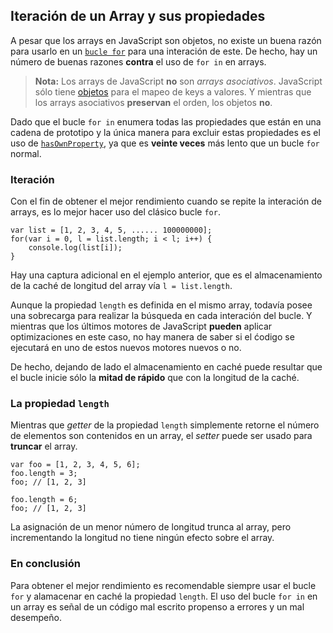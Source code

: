 ## Iteración de un Array y sus propiedades

A pesar que los arrays en JavaScript son objetos, no existe un buena razón para
usarlo en un [`bucle for`](#object.forinloop) para una interación de este. De 
hecho, hay un número de buenas razones **contra** el uso de `for in` en arrays.

> **Nota:** Los arrays de JavaScript **no** son *arrays asociativos*. JavaScript sólo 
> tiene [objetos](#object.general) para el mapeo de keys a valores. Y mientras
> que los arrays asociativos **preservan** el orden, los objetos **no**.

Dado que el bucle `for in` enumera todas las propiedades que están en una cadena
de prototipo y la única manera para excluir estas propiedades es el uso de
[`hasOwnProperty`](#object.hasownproperty), ya que es **veinte veces** más
lento que un bucle `for` normal.

### Iteración

Con el fin de obtener el mejor rendimiento cuando se repite la interación de arrays, 
es lo mejor hacer uso del clásico bucle `for`.

    var list = [1, 2, 3, 4, 5, ...... 100000000];
    for(var i = 0, l = list.length; i < l; i++) {
        console.log(list[i]);
    }

Hay una captura adicional en el ejemplo anterior, que es el almacenamiento de la
caché de longitud del array vía `l = list.length`.

Aunque la propiedad `length` es definida en el mismo array, todavía posee una sobrecarga
para realizar la búsqueda en cada interación del bucle. Y mientras que los últimos 
motores de JavaScript **pueden** aplicar optimizaciones en este caso, no hay manera 
de saber si el ćodigo se ejecutará en uno de estos nuevos motores nuevos o no.

De hecho, dejando de lado el almacenamiento en caché puede resultar que el bucle
inicie sólo la **mitad de rápido** que con la longitud de la caché.

### La propiedad `length`

Mientras que *getter* de la propiedad `length` simplemente retorne el número de
elementos son contenidos en un array, el *setter* puede ser usado para 
**truncar** el array.

    var foo = [1, 2, 3, 4, 5, 6];
    foo.length = 3;
    foo; // [1, 2, 3]

    foo.length = 6;
    foo; // [1, 2, 3]

La asignación de un menor número de longitud trunca al array, pero incrementando la
longitud no tiene ningún efecto sobre el array.

### En conclusión

Para obtener el mejor rendimiento es recomendable siempre usar el bucle `for`
y alamacenar en caché la propiedad `length`. El uso del bucle `for in` en un array 
es señal de un código mal escrito propenso a errores y un mal desempeño. 

